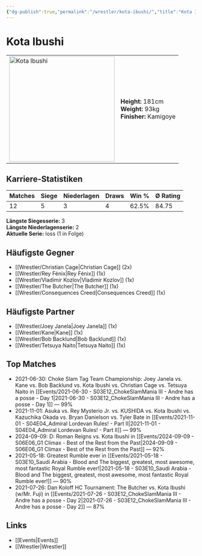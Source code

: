```yaml
---
{"dg-publish":true,"permalink":"/wrestler/kota-ibushi/","title":"Kota Ibushi","tags":["wrestler"],"noteIcon":""}
---
```



# Kota Ibushi

<table>
        <tr>
        <td><img src="https://github.com/CptSpaulding1980/choke-slam-wrestling/releases/download/images/Kota_Ibushi.png" width="280" alt="Kota Ibushi"></td>
        <td>
        <b>Height:</b> 181cm<br>
        <b>Weight:</b> 93kg<br>
        <b>Finisher:</b> Kamigoye<br>
        </td>
        </tr>
        </table>
        
## Karriere-Statistiken

| Matches | Siege | Niederlagen | Draws | Win % | Ø Rating |
|---------|-------|-------------|-------|-------|-----------|
| 12 | 5 | 3 | 4 | 62.5% | 84.75 |

**Längste Siegesserie:** 3<br>**Längste Niederlagenserie:** 2<br>**Aktuelle Serie:** loss (1 in Folge)


## Häufigste Gegner
- [[Wrestler/Christian Cage\|Christian Cage]] (2x)
- [[Wrestler/Rey Fénix\|Rey Fénix]] (1x)
- [[Wrestler/Vladimir Kozlov\|Vladimir Kozlov]] (1x)
- [[Wrestler/The Butcher\|The Butcher]] (1x)
- [[Wrestler/Consequences Creed\|Consequences Creed]] (1x)

## Häufigste Partner
- [[Wrestler/Joey Janela\|Joey Janela]] (1x)
- [[Wrestler/Kane\|Kane]] (1x)
- [[Wrestler/Bob Backlund\|Bob Backlund]] (1x)
- [[Wrestler/Tetsuya Naito\|Tetsuya Naito]] (1x)

## Top Matches
- 2021-06-30: Choke Slam Tag Team Championship: Joey Janela vs. Kane vs. Bob Backlund vs. Kota Ibushi vs. Christian Cage vs. Tetsuya Naito in [[Events/2021-06-30 - S03E12_ChokeSlamMania III - Andre has a posse - Day 1\|2021-06-30 - S03E12_ChokeSlamMania III - Andre has a posse - Day 1]] — 99%
- 2021-11-01: Asuka vs. Rey Mysterio Jr. vs. KUSHIDA  vs. Kota Ibushi vs. Kazuchika Okada vs. Bryan Danielson vs. Tyler Bate in [[Events/2021-11-01 - S04E04_Admiral Lordevan Rules! - Part II\|2021-11-01 - S04E04_Admiral Lordevan Rules! - Part II]] — 99%
- 2024-09-09: D: Roman Reigns vs. Kota Ibushi in [[Events/2024-09-09 - S06E06_G1 Climax - Best of the Rest from the Past\|2024-09-09 - S06E06_G1 Climax - Best of the Rest from the Past]] — 92%
- 2021-05-18: Greatest Rumble ever in [[Events/2021-05-18 - S03E10_Saudi Arabia - Blood and The biggest, greatest, most awesome, most fantastic Royal Rumble ever!\|2021-05-18 - S03E10_Saudi Arabia - Blood and The biggest, greatest, most awesome, most fantastic Royal Rumble ever!]] — 90%
- 2021-07-26: Dan Koloff HC Tournament: The Butcher vs. Kota Ibushi (w/Mr. Fuji) in [[Events/2021-07-26 - S03E12_ChokeSlamMania III - Andre has a posse - Day 2\|2021-07-26 - S03E12_ChokeSlamMania III - Andre has a posse - Day 2]] — 87%

## Links
- [[Events\|Events]]
- [[Wrestler\|Wrestler]]
